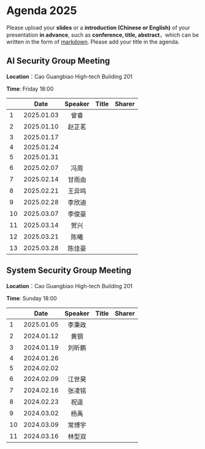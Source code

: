 

# Agenda 2025
Please upload your **slides** or a **introduction (Chinese or English)** of your presentation **in advance**,
such as **conference, title, abstract**，which can be written in the form of [markdown](http://sspai.com/25137). Please add your title in the agenda.


## AI Security Group Meeting
**Location**：Cao Guangbiao High-tech Building 201

**Time**: Friday 18:00

<div id="ai-sec">

||Date|Speaker|Title|Sharer|
|---|:---:|:---:|:---:|:---:| 
|1|2025.01.03|曾睿|||
|2|2025.01.10|赵芷茗|||
|3|2025.01.17||||
|4|2025.01.24||||
|5|2025.01.31||||
|6|2025.02.07|冯周|||
|7|2025.02.14|甘雨由|||
|8|2025.02.21|王异鸣|||
|9|2025.02.28|李欣迪|||
|10|2025.03.07|李俊豪|||
|11|2025.03.14|贺兴|||
|12|2025.03.21|陈曦|||
|13|2025.03.28|陈佳豪|||


## System Security Group Meeting
**Location**：Cao Guangbiao High-tech Building 201

**Time**: Sunday 18:00

<div id="system-sec">

||Date|Speaker|Title|Sharer|
|---|:---:|:---:|:---:|:---:|
|1|2025.01.05|李秉政|||
|2|2024.01.12|黄钢|||
|3|2024.01.19|刘昕鹏|||
|4|2024.01.26||||
|5|2024.02.02||||
|6|2024.02.09|江世昊|||
|7|2024.02.16|张凌铭|||
|8|2024.02.23|祝遥|||
|9|2024.03.02|杨禹|||
|10|2024.03.09|常博宇|||
|11|2024.03.16|林型双|||
